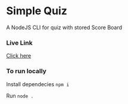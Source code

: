 # Simple Quiz

A NodeJS CLI for quiz with stored Score Board

### Live Link

[Click here](https://replit.com/@mak626/mark1)

### To run locally

Install dependecies `npm i`

Run `node .`
